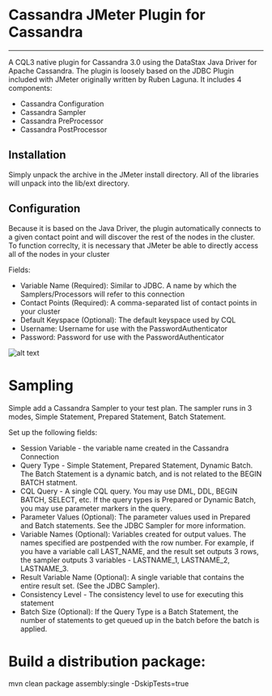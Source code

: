 # Cassandra JMeter Plugin for Cassandra

---
A CQL3 native plugin for Cassandra 3.0 using the DataStax Java Driver for Apache Cassandra. The plugin is loosely based on the JDBC Plugin included with JMeter originally written by Ruben Laguna. It includes 4 components:

- Cassandra Configuration
- Cassandra Sampler
- Cassandra PreProcessor
- Cassandra PostProcessor


## Installation

Simply unpack the archive in the JMeter install directory. All of the libraries will unpack into the lib/ext directory.

## Configuration

Because it is based on the Java Driver, the plugin automatically connects to a given contact point and will discover the rest of the nodes in the cluster.  To function correclty, it is necessary that JMeter be able to directly access all of the nodes in your cluster

Fields:
- Variable Name (Required): Similar to JDBC.  A name by which the Samplers/Processors will refer to this connection
- Contact Points (Required):  A comma-separated list of contact points in your cluster
- Default Keyspace (Optional):  The default keyspace used by CQL
- Username: Username for use with the PasswordAuthenticator
- Password: Password for use with the PasswordAuthenticator


![alt text](https://raw.githubusercontent.com/slowenthal/jmeter-cassandra/master/wiki/images/configScreenShot.png)

# Sampling

Simple add a Cassandra Sampler to your test plan.  The sampler runs in 3 modes, Simple Statement, Prepared Statement, Batch Statement.

Set up the following fields:

- Session Variable - the variable name created in the Cassandra Connection
- Query Type - Simple Statement, Prepared Statement, Dynamic Batch.  The Batch Statement is a dynamic batch, and is not related to the BEGIN BATCH statment.
- CQL Query - A single CQL query.  You may use DML, DDL, BEGIN BATCH, SELECT, etc.  If the query types is Prepared or Dynamic Batch, you may use parameter markers in the query.
- Parameter Values (Optional):  The parameter values used in Prepared and Batch statements. See the JDBC Sampler for more information.
- Variable Names (Optional):  Variables created for output values.  The names specified are postpended with the row number.  For example, if you have a variable call LAST_NAME, and the result set outputs 3 rows, the sampler outputs 3 variables - LASTNAME_1, LASTNAME_2, LASTNAME_3.
- Result Variable Name (Optional):  A single variable that contains the entire result set.  (See the JDBC Sampler).
- Consistency Level - The consistency level to use for executing this statement
- Batch Size (Optional): If the Query Type is a Batch Statement, the number of statements to get queued up in the batch before the batch is applied.



# Build a distribution package:


mvn clean package assembly:single -DskipTests=true





